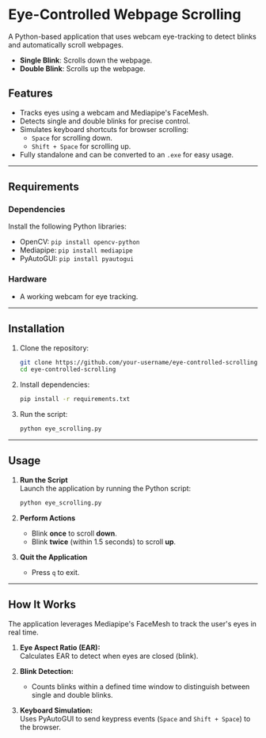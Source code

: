 # Eye-Controlled Webpage Scrolling  

A Python-based application that uses webcam eye-tracking to detect blinks and automatically scroll webpages.  
- **Single Blink**: Scrolls down the webpage.  
- **Double Blink**: Scrolls up the webpage.  

## Features  
- Tracks eyes using a webcam and Mediapipe's FaceMesh.  
- Detects single and double blinks for precise control.  
- Simulates keyboard shortcuts for browser scrolling:  
  - `Space` for scrolling down.  
  - `Shift + Space` for scrolling up.  
- Fully standalone and can be converted to an `.exe` for easy usage.  

---

## Requirements  

### Dependencies  
Install the following Python libraries:  
- OpenCV: `pip install opencv-python`  
- Mediapipe: `pip install mediapipe`  
- PyAutoGUI: `pip install pyautogui`  

### Hardware  
- A working webcam for eye tracking.  

---

## Installation  

1. Clone the repository:  
   ```bash  
   git clone https://github.com/your-username/eye-controlled-scrolling.git  
   cd eye-controlled-scrolling  
   ```  

2. Install dependencies:  
   ```bash  
   pip install -r requirements.txt  
   ```  

3. Run the script:  
   ```bash  
   python eye_scrolling.py  
   ```  

---

## Usage  

1. **Run the Script**  
   Launch the application by running the Python script:  
   ```bash  
   python eye_scrolling.py  
   ```  

2. **Perform Actions**  
   - Blink **once** to scroll **down**.  
   - Blink **twice** (within 1.5 seconds) to scroll **up**.  

3. **Quit the Application**  
   - Press `q` to exit.  

---

## How It Works  

The application leverages Mediapipe's FaceMesh to track the user's eyes in real time.  
1. **Eye Aspect Ratio (EAR):**  
   Calculates EAR to detect when eyes are closed (blink).  

2. **Blink Detection:**  
   - Counts blinks within a defined time window to distinguish between single and double blinks.  

3. **Keyboard Simulation:**  
   Uses PyAutoGUI to send keypress events (`Space` and `Shift + Space`) to the browser.  
